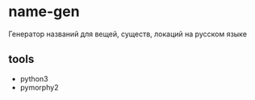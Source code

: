 # name-gen
Генератор названий для вещей, существ, локаций на русском языке

## tools
- python3
- pymorphy2
